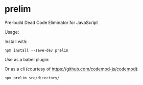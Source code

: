 # prelim
Pre-build Dead Code Eliminator for JavaScript

Usage:

Install with:

```
npm install --save-dev prelim
```

Use as a babel plugin:


Or as a cli (courtesy of https://github.com/codemod-js/codemod):

```
npx prelim src/directory/
```
